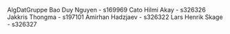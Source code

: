 AlgDatGruppe
Bao Duy Nguyen - s169969
Cato Hilmi Akay - s326326
Jakkris Thongma - s197101
Amirhan Hadzjaev - s326322
Lars Henrik Skage - s326327